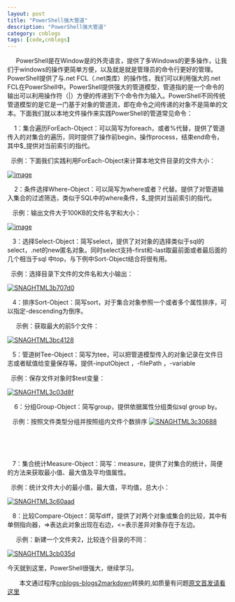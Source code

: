 ```yaml
---
layout: post
title: "PowerShell强大管道"
description: "PowerShell强大管道"
category: cnblogs
tags: [code,cnblogs]
---
```

&nbsp;&nbsp;&nbsp;&nbsp; PowerShell是在Window是的外壳语言，提供了多Windows的更多操作，让我们于windows的操作更简单方便，以及就是就是管理员的命令行更好的管理。PowerShell提供了与.net FCL（.net类库）的操作性，我们可以利用强大的.net FCL在PowerShell中。PowerShell提供强大的管道模型，管道指的是一个命令的输出可以利用操作符（|）方便的传递到下个命令作为输入。PowerShell不同传统管道模型的是它是一门基于对象的管道流，即在命令之间传递的对象不是简单的文本。下面我们就以本地文件操作来实践PowerShell的管道常见命令：

&nbsp;&nbsp;&nbsp; 1：集合遍历ForEach-Object：可以简写为foreach，或者%代替，提供了管道传入的对集合的遍历，同时提供了操作前begin，操作process，结束end命令，其中$_提供对当前索引的指代。

&nbsp; 示例：下面我们实践利用ForEach-Object来计算本地文件目录的文件大小：

[![image](http://images.cnblogs.com/cnblogs_com/whitewolf/201206/20120609153154315.png "image")](http://images.cnblogs.com/cnblogs_com/whitewolf/201206/201206091531544186.png) 

&nbsp;&nbsp;&nbsp; 2：条件选择Where-Object：可以简写为where或者？代替。提供了对管道输入集合的过滤筛选，类似于SQL中的where条件，$_提供对当前索引的指代。

&nbsp;&nbsp; 示例：输出文件大于100KB的文件名字和大小：

[![image](http://images.cnblogs.com/cnblogs_com/whitewolf/201206/20120609153159287.png "image")](http://images.cnblogs.com/cnblogs_com/whitewolf/201206/201206091531563054.png) 

&nbsp;&nbsp; 3：选择Select-Object：简写select，提供了对对象的选择类似于sql的select，.net的new匿名对象。同时select支持-first和-last取最前面或者最后面的几个相当于sql 中top，与下例中Sort-Object结合将很有用。

&nbsp; 示例：选择目录下文件的文件名和大小输出：

[![SNAGHTML3b707d0](http://images.cnblogs.com/cnblogs_com/whitewolf/201206/20120609153202584.png "SNAGHTML3b707d0")](http://images.cnblogs.com/cnblogs_com/whitewolf/201206/201206091532005959.png)

&nbsp;&nbsp; 4：排序Sort-Object：简写sort，对于集合对象参照一个或者多个属性排序，可以指定-descending为倒序。

&nbsp;&nbsp;&nbsp;&nbsp; 示例：获取最大的前5个文件：

[![SNAGHTML3bc4128](http://images.cnblogs.com/cnblogs_com/whitewolf/201206/201206091532053422.png "SNAGHTML3bc4128")](http://images.cnblogs.com/cnblogs_com/whitewolf/201206/201206091532038731.png)

&nbsp;&nbsp; 5：管道树Tee-Object：简写为tee，可以把管道模型传入的对象记录在文件日志或者赋值给变量保存等。提供-inputObject ，-filePath ，-variable 

&nbsp; 示例：保存文件对象时$test变量：

[![SNAGHTML3c03d8f](http://images.cnblogs.com/cnblogs_com/whitewolf/201206/201206091532075638.png "SNAGHTML3c03d8f")](http://images.cnblogs.com/cnblogs_com/whitewolf/201206/201206091532061570.png)

&nbsp;&nbsp;&nbsp; 6：分组Group-Object：简写group，提供依据属性分组类似sql group by。

&nbsp;&nbsp; 示例：按照文件类型分组并按照组内文件个数排序
 [![SNAGHTML3c30688](http://images.cnblogs.com/cnblogs_com/whitewolf/201206/201206091532092772.png "SNAGHTML3c30688")](http://images.cnblogs.com/cnblogs_com/whitewolf/201206/201206091532082149.png)  

&nbsp;

&nbsp;

&nbsp;&nbsp; 7：集合统计Measure-Object：简写：measure，提供了对集合的统计，简便的方法来获取最小值、最大值及平均值属性。

&nbsp; 示例：统计文件大小的最小值，最大值，平均值，总大小：

[![SNAGHTML3c60aad](http://images.cnblogs.com/cnblogs_com/whitewolf/201206/201206091532117920.png "SNAGHTML3c60aad")](http://images.cnblogs.com/cnblogs_com/whitewolf/201206/201206091532109524.png)

&nbsp;&nbsp; 8：比较Compare-Object：简写diff，提供了对两个对象或集合的比较，其中有单侧指向器，=&gt;表达此对象出现在右边，&lt;=表示差异对象存在于左边。

&nbsp;&nbsp;&nbsp;&nbsp; 示例：新建一个文件夹2，比较连个目录的不同：

[![SNAGHTML3cb035d](http://images.cnblogs.com/cnblogs_com/whitewolf/201206/201206091532124215.png "SNAGHTML3cb035d")](http://images.cnblogs.com/cnblogs_com/whitewolf/201206/201206091532123592.png)

今天就到这里，PowerShell很强大，继续学习。

&nbsp;&nbsp;&nbsp;&nbsp;&nbsp;&nbsp;&nbsp;本文通过程序[cnblogs-blogs2markdown](https://github.com/greengerong/cnblogs-blogs2markdown "cnblogs-blogs2markdown")转换的,如质量有问题[原文首发请看这里](http://www.cnblogs.com/whitewolf/archive/2012/06/09/2543247.html "原文首发")